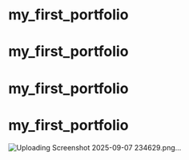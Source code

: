 ﻿# my_first_portfolio
# my_first_portfolio
# my_first_portfolio
# my_first_portfolio
![Uploading Screenshot 2025-09-07 234629.png…]()

